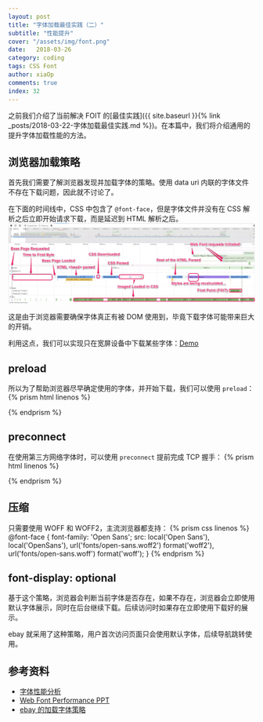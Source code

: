 ```yaml
---
layout: post
title: "字体加载最佳实践（二）"
subtitle: "性能提升"
cover: "/assets/img/font.png"
date:   2018-03-26
category: coding
tags: CSS Font
author: xiaOp
comments: true
index: 32
---
```


之前我们介绍了当前解决 FOIT 的[最佳实践]({{ site.baseurl }}{% link _posts/2018-03-22-字体加载最佳实践.md %})。在本篇中，我们将介绍通用的提升字体加载性能的方法。

## 浏览器加载策略

首先我们需要了解浏览器发现并加载字体的策略。使用 data uri 内联的字体文件不存在下载问题，因此就不讨论了。

在下面的时间线中，CSS 中包含了 `@font-face`，但是字体文件并没有在 CSS 解析之后立即开始请求下载，而是延迟到 HTML 解析之后。
![时间线](/assets/img/devtools_timeline.jpg)

这是由于浏览器需要确保字体真正有被 DOM 使用到，毕竟下载字体可能带来巨大的开销。

利用这点，我们可以实现只在宽屏设备中下载某些字体：[Demo](https://codepen.io/davatron5000/pen/nrfGA)

## preload

所以为了帮助浏览器尽早确定使用的字体，并开始下载，我们可以使用 `preload`：
{% prism html linenos %}
<link rel="preload" href="font.woff2" as="font" type="font/woff2" crossorigin>
{% endprism %}

## preconnect

在使用第三方网络字体时，可以使用 `preconnect` 提前完成 TCP 握手：
{% prism html linenos %}
<link rel="preconnect" href="https://fonts.typonine.com/" crossorigin>
{% endprism %}

## 压缩

只需要使用 WOFF 和 WOFF2，主流浏览器都支持：
{% prism css linenos %}
@font-face {
    font-family: 'Open Sans';
    src: local('Open Sans'), local('OpenSans'),
       url('fonts/open-sans.woff2') format('woff2'),
       url('fonts/open-sans.woff') format('woff');
}
{% endprism %}

## font-display: optional

基于这个策略，浏览器会判断当前字体是否存在，如果不存在，浏览器会立即使用默认字体展示，同时在后台继续下载。后续访问时如果存在立即使用下载好的展示。

ebay 就采用了这种策略，用户首次访问页面只会使用默认字体，后续导航跳转使用。

## 参考资料

* [字体性能分析](https://developer.akamai.com/blog/2017/07/25/performance-usage-implications-custom-fonts/)
* [Web Font Performance PPT](https://speakerd.s3.amazonaws.com/presentations/a6cbfa450d0c4750afa4a3f30e31e730/webfontperformance.pdf)
* [ebay 的加载字体策略](http://www.ebaytechblog.com/2017/09/21/ebays-font-loading-strategy/)
